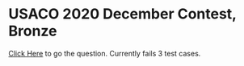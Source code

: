 # USACO 2020 December Contest, Bronze

[Click Here](http://www.usaco.org/index.php?page=viewproblem2&cpid=1061) to go the question.
Currently fails 3 test cases.